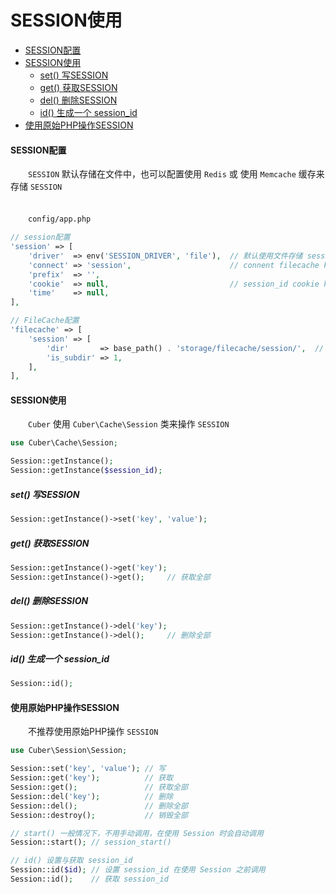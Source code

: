 # SESSION使用

- [SESSION配置](#config)
- [SESSION使用](#use)
    - [set() 写SESSION](#set)
    - [get() 获取SESSION](#get)
    - [del() 删除SESSION](#del)
    - [id() 生成一个 session_id](#id)
- [使用原始PHP操作SESSION](#php)


#### <a name="config">SESSION配置</a>

　　`SESSION` 默认存储在文件中，也可以配置使用 `Redis` 或 使用 `Memcache` 缓存来存储 `SESSION` <br><br>

　　`config/app.php`

```php
// session配置
'session' => [
    'driver'  => env('SESSION_DRIVER', 'file'),  // 默认使用文件存储 session 也可以设置为 redis 或 memcache
    'connect' => 'session',                      // connent filecache key
    'prefix'  => '',
    'cookie'  => null,                           // session_id cookie key
    'time'    => null,
],

// FileCache配置
'filecache' => [
    'session' => [
        'dir'       => base_path() . 'storage/filecache/session/',  // session 文件目录
        'is_subdir' => 1,
    ],
],
```

#### <a name="use">SESSION使用</a>

　　`Cuber` 使用 `Cuber\Cache\Session` 类来操作 `SESSION`

```php
use Cuber\Cache\Session;

Session::getInstance();
Session::getInstance($session_id);
```

##### <a name="set">set() 写SESSION</a>
```php
Session::getInstance()->set('key', 'value');
```

##### <a name="get">get() 获取SESSION</a>
```php
Session::getInstance()->get('key');
Session::getInstance()->get();     // 获取全部
```

##### <a name="del">del() 删除SESSION</a>
```php
Session::getInstance()->del('key');
Session::getInstance()->del();     // 删除全部
```

##### <a name="id">id() 生成一个 session_id</a>
```php
Session::id();
```


#### <a name="php">使用原始PHP操作SESSION</a>

　　不推荐使用原始PHP操作 `SESSION`

```php
use Cuber\Session\Session;

Session::set('key', 'value'); // 写
Session::get('key');          // 获取
Session::get();               // 获取全部
Session::del('key');          // 删除
Session::del();               // 删除全部
Session::destroy();           // 销毁全部

// start() 一般情况下，不用手动调用，在使用 Session 时会自动调用
Session::start(); // session_start()

// id() 设置与获取 session_id
Session::id($id); // 设置 session_id 在使用 Session 之前调用
Session::id();    // 获取 session_id
```

<br><br><br><br><br>

